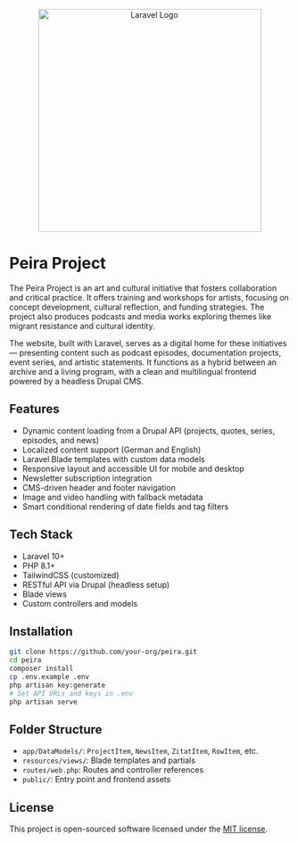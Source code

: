 <p align="center"><a href="https://peira.space" target="_blank"><img src="https://www.peira.space/img/peira.svg" width="400" alt="Laravel Logo"></a></p>

# Peira Project

The Peira Project is an art and cultural initiative that fosters collaboration and critical practice. It offers training and workshops for artists, focusing on concept development, cultural reflection, and funding strategies. The project also produces podcasts and media works exploring themes like migrant resistance and cultural identity.

The website, built with Laravel, serves as a digital home for these initiatives — presenting content such as podcast episodes, documentation projects, event series, and artistic statements. It functions as a hybrid between an archive and a living program, with a clean and multilingual frontend powered by a headless Drupal CMS.

## Features

- Dynamic content loading from a Drupal API (projects, quotes, series, episodes, and news)
- Localized content support (German and English)
- Laravel Blade templates with custom data models
- Responsive layout and accessible UI for mobile and desktop
- Newsletter subscription integration
- CMS-driven header and footer navigation
- Image and video handling with fallback metadata
- Smart conditional rendering of date fields and tag filters

## Tech Stack

- Laravel 10+
- PHP 8.1+
- TailwindCSS (customized)
- RESTful API via Drupal (headless setup)
- Blade views
- Custom controllers and models

## Installation

```bash
git clone https://github.com/your-org/peira.git
cd peira
composer install
cp .env.example .env
php artisan key:generate
# Set API URLs and keys in .env
php artisan serve
```

## Folder Structure

- `app/DataModels/`: `ProjectItem`, `NewsItem`, `ZitatItem`, `RowItem`, etc.
- `resources/views/`: Blade templates and partials
- `routes/web.php`: Routes and controller references
- `public/`: Entry point and frontend assets

## License

This project is open-sourced software licensed under the [MIT license](https://opensource.org/licenses/MIT).